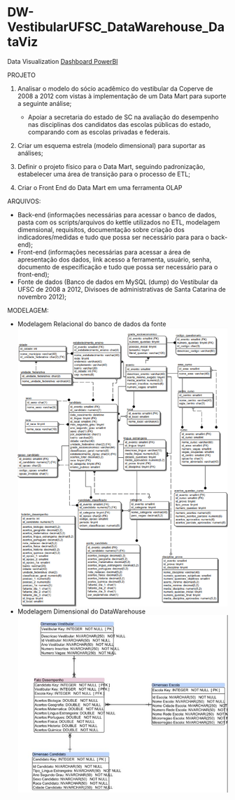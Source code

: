# DW-VestibularUFSC_DataWarehouse_DataViz

Data Visualization
[Dashboard PowerBI](https://app.powerbi.com/view?r=eyJrIjoiMWE5MzI0MmQtYWVjNC00N2JhLTlmMDEtMWZjZjllNDU0Yzc3IiwidCI6ImZhNzk1MzFjLThjZTUtNGJkMy05N2VlLTI0NWU2ZWUyNjZiOCJ9&pageName=ReportSection)

PROJETO
1. Analisar o modelo do sócio acadêmico do vestibular da Coperve de
2008 a 2012 com vistas à implementação de um Data Mart para
suporte a seguinte análise;

	- Apoiar a secretaria do estado de SC na avaliação do desempenho nas disciplinas dos
	  candidatos das escolas públicas do estado, comparando com as escolas privadas e
	  federais.

2. Criar um esquema estrela (modelo dimensional) para suportar as
análises;

3. Definir o projeto físico para o Data Mart, seguindo padronização,
estabelecer uma área de transição para o processo de ETL;

4. Criar o Front End do Data Mart em uma ferramenta OLAP


ARQUIVOS:
- Back-end (informações necessárias para acessar o banco de dados, pasta com os
scripts/arquivos do kettle utilizados no ETL, modelagem dimensional, requisitos,
documentação sobre criação dos indicadores/medidas e tudo que possa ser
necessário para para o back-end);
- Front-end (informações necessárias para acessar a área de apresentação dos
dados, link acesso a ferramenta, usuário, senha, documento de especificação e tudo
que possa ser necessário para o front-end);
- Fonte de dados (Banco de dados em MySQL (dump) do Vestibular da UFSC de 2008 a 2012, Divisoes de administrativas de Santa Catarina de novembro 2012);


MODELAGEM:
- Modelagem Relacional do banco de dados da fonte
![Modelo Relacional](https://github.com/nicolasantero/DW-VestibularUFSC_DataWarehouse_DataViz/blob/main/Modelos/modelo_relacional.png?raw=true)
- Modelagem Dimensional do DataWarehouse
![Modelo Dimensional](https://raw.githubusercontent.com/nicolasantero/DW-VestibularUFSC_DataWarehouse_DataViz/main/Modelos/modelo_DW.JPG?raw=true)

